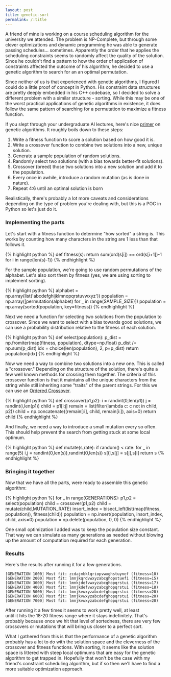 ```yaml
---
layout: post
title: genetic-sort
permalink: /:title
---
```


A friend of mine is working on a course scheduling algorithm for the university
we attended. The problem is NP-Complete, but through some clever optimizations
and dynamic programming he was able to generate passing schedules... sometimes.
Apparently the order that he applies the scheduling constraints seems to randomly
affect the quality of the solution. Since he couldn't find a pattern to how
the order of application of constraints affected the outcome of his algorithm,
he decided to use a genetic algorithm to search for an an optimal permutation.

<!-- more --> 
 
Since neither of us is that experienced with genetic algorithms, I figured I could
do a little proof of concept in Python. His constraint data structures are
pretty deeply embedded in his C++ codebase, so I decided to solve a different
problem with a similar structure - sorting. While this may be one of the worst
practical applications of genetic algorithms in existence, it does follow the
same pattern of searching for a permutation to maximize a fitness function.
 
If you slept through your undergraduate AI lectures, here's nice [primer](http://www.ai-junkie.com/ga/intro/gat1.html)
on genetic algorithms. It roughly boils down to these steps:
 
1. Write a fitness function to score a solution based on how good it is.
2. Write a crossover function to combine two solutions into a new, unique solution.
3. Generate a sample population of random solutions.
4. Randomly select two solutions (with a bias towards better-fit solutions).
5. Crossover (breed) those two solutions into a new solution and add it to the population.
6. Every once in awhile, introduce a random mutation (as is done in nature).
7. Repeat 4:6 until an optimal solution is born
 
Realistically, there's probably a lot more caveats and considerations depending on
the type of problem you're dealing with, but this is a POC in Python so let's just
do it.
 
### Implementing the parts
 
Let's start with a fitness function to determine "how sorted" a string is.
This works by counting how many characters in the string are 1 less than
that follows it.
 
{% highlight python %}
def fitness(s):
    return sum(ord(s[i]) == ord(s[i+1])-1 for i in range(len(s)-1))
{% endhighlight %}
 
For the sample population, we're going to use random permutations of the alphabet.
Let's also sort them by fitness (yes, we are using sorting to implement sorting).
 
{% highlight python %}
alphabet = np.array(list('abcdefghijklmnopqrstuvwxyz'))
population = np.array([permutation(alphabet) for _ in range(SAMPLE_SIZE)])
population = np.array(sorted(population, key=fitness))
{% endhighlight %}
 
Next we need a function for selecting two solutions from the population
to crossover. Since we want to select with a bias towards good solutions,
we can use a probability distribution relative to the fitness of each solution.
 
{% highlight python %}
def select(population):
    p_dist = np.fromiter(map(fitness, population), dtype=np.float)
    p_dist /= np.sum(p_dist)
    idx = choice(len(population), 2, p=p_dist)
    return population[idx]
{% endhighlight %}
 
Now we need a way to combine two solutions into a new one. This is called
a "crossover." Depending on the structure of the solution, there's quite a
few well known methods for crossing them together. The criteria of this
crossover function is that it maintains all the unique characters from
the string while still inheriting some "traits" of the parent strings.
For this we can use an [Ordered Crossover](https://stackoverflow.com/a/26521576/2945912).
 
{% highlight python %}
def crossover(p1,p2):
    i = randint(0,len(p1))
    j = randint(i,len(p1))
    child = p1[i:j]
    remain = list(filter(lambda c: c not in child, p2))
    child = np.concatenate((remain[:i], child, remain[i:]), axis=0)
    return child
{% endhighlight %}
 
And finally, we need a way to introduce a small mutation every so often.
This should help prevent the search from getting stuck at some local
optimum.
 
{% highlight python %}
def mutate(s,rate):
    if random() < rate:
        for _ in range(5)
          i,j = randint(0,len(s)),randint(0,len(s))
          s[i],s[j] = s[j],s[i]
    return s
{% endhighlight %}
 
### Bringing it together
 
Now that we have all the parts, were ready to assemble this genetic algorithm:
 
{% highlight python %}
for _ in range(GENERATIONS):
    p1,p2 = select(population)
    child = crossover(p1,p2)
    child = mutate(child,MUTATION_RATE)
    insort_index = bisect_left(list(map(fitness, population)), fitness(child))
    population = np.insert(population, insort_index, child, axis=0)
    population = np.delete(population, 0, 0)
{% endhighlight %}
 
One small optimization I added was to keep the population size constant. That way
we can simulate as many generations as needed without blowing up the amount of
computation required for each generation.
 
### Results
 
Here's the results after running it for a few generations.
 
```
[GENERATION 1000] Most fit: zcdajmbklqriopvwxghstuynef (fitness=10)
[GENERATION 2000] Most fit: lmnjkqrdvwxyzabcghopstuefi (fitness=15)
[GENERATION 3000] Most fit: lmnkjdefvwxyzabcghopqrstui (fitness=17)
[GENERATION 4000] Most fit: lmnjkdefvwxyzabcghopqrstui (fitness=18)
[GENERATION 5000] Most fit: lmnjkvwxyzabcdefghopqrstui (fitness=20)
[GENERATION 6000] Most fit: lmnjkvwxyzabcdefghopqrstui (fitness=20)
[GENERATION 7000] Most fit: lmnjkvwxyzabcdefghopqrstui (fitness=20)
```
 
After running it a few times it seems to work pretty well, at least  
until it hits the 18-20 fitness range where it stays indefinitely. 
That's probably because once we hit that level of sortedness, there 
are very few crossovers or mutations that will bring us closer to a 
perfect sort.
 
What I gathered from this is that the performance of a genetic algorithm
probably has a lot to do with the solution space and the cleverness of
the crossover and fitness functions. With sorting, it seems like the
solution space is littered with steep local optimums that are easy
for the genetic algorithm to get trapped in. Hopefully that won't be
the case with my friend's constraint scheduling algorithm, but if so
then we'll have to find a more suitable optimization approach.
 

